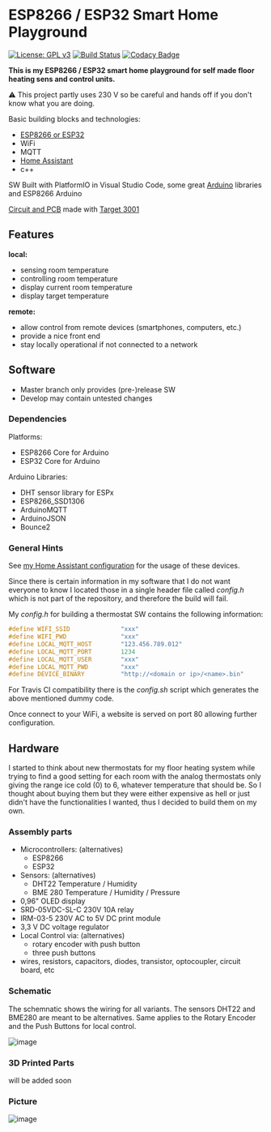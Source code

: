 # ESP8266 / ESP32 Smart Home Playground

[![License: GPL v3](https://img.shields.io/badge/License-GPLv3-blue.svg)](https://www.gnu.org/licenses/gpl-3.0)
[![Build Status](https://github.com/dhzl84/ESP8266-Smart-Home/workflows/CI/badge.svg?branch=main)](https://github.com/dhzl84/ESP8266-Smart-Home/actions?query=branch%3Amain)
[![Codacy Badge](https://app.codacy.com/project/badge/Grade/62f9be8a6ab441ec82306f1c18f8c0b3)](https://www.codacy.com/manual/dhzl84/ESP8266-Smart-Home/dashboard?utm_source=github.com&amp;utm_medium=referral&amp;utm_content=dhzl84/ESP8266-Smart-Home&amp;utm_campaign=Badge_Grade)

**This is my ESP8266 / ESP32 smart home playground for self made floor heating sens and control units.**

:warning: This project partly uses 230 V so be careful and hands off if you don't know what you are doing.

Basic building blocks and technologies:

* [ESP8266 or ESP32](https://www.espressif.com/)
* WiFi
* MQTT
* [Home Assistant](https://home-assistant.io/)
* c++

SW Built with PlatformIO in Visual Studio Code, some great [Arduino](https://www.arduino.cc) libraries and ESP8266 Arduino

[Circuit and PCB](https://github.com/dhzl84/ESP8266_Thermostat_PCB.git) made with [Target 3001](https://ibfriedrich.com/de/index.html)

## Features

**local:**

* sensing room temperature
* controlling room temperature
* display current room temperature
* display target temperature

**remote:**

* allow control from remote devices (smartphones, computers, etc.)
* provide a nice front end
* stay locally operational if not connected to a network

## Software

* Master branch only provides (pre-)release SW
* Develop may contain untested changes

### Dependencies

Platforms:

* ESP8266 Core for Arduino
* ESP32 Core for Arduino

Arduino Libraries:

* DHT sensor library for ESPx
* ESP8266_SSD1306
* ArduinoMQTT
* ArduinoJSON
* Bounce2

### General Hints

See [my Home Assistant configuration](https://github.com/dhzl84/Home-Assistant-Configuration) for the usage of these devices.

Since there is certain information in my software that I do not want everyone to know I located those in a single header file called *config.h* which is not part of the repository, and therefore the build will fail.

My *config.h* for building a thermostat SW contains the following information:

```c++
#define WIFI_SSID              "xxx"
#define WIFI_PWD               "xxx"
#define LOCAL_MQTT_HOST        "123.456.789.012"
#define LOCAL_MQTT_PORT        1234
#define LOCAL_MQTT_USER        "xxx"
#define LOCAL_MQTT_PWD         "xxx"
#define DEVICE_BINARY          "http://<domain or ip>/<name>.bin"
```

For Travis CI compatibility there is the *config.sh* script which generates the above mentioned dummy code.

Once connect to your WiFi, a website is served on port 80 allowing further configuration.

## Hardware

I started to think about new thermostats for my floor heating system while trying to find a good setting for each room with the analog thermostats only giving the range ice cold (0) to 6, whatever temperature that should be.
So I thought about buying them but they were either expensive as hell or just didn't have the functionalities I wanted, thus I decided to build them on my own.

### Assembly parts

* Microcontrollers: (alternatives)
  * ESP8266
  * ESP32
* Sensors: (alternatives)
  * DHT22 Temperature / Humidity
  * BME 280 Temperature / Humidity / Pressure
* 0,96" OLED display
* SRD-05VDC-SL-C 230V 10A relay
* IRM-03-5 230V AC to 5V DC print module
* 3,3 V DC voltage regulator
* Local Control via: (alternatives)
  * rotary encoder with push button
  * three push buttons
* wires, resistors, capacitors, diodes, transistor, optocoupler, circuit board, etc

### Schematic

The schemnatic shows the wiring for all variants. The sensors DHT22 and BME280 are meant to be alternatives. Same applies to the Rotary Encoder and the Push Buttons for local control.

![image](https://user-images.githubusercontent.com/5675570/77818501-36eaf680-70d3-11ea-9c11-1c7bbd2b8cc5.png)

### 3D Printed Parts

will be added soon

### Picture

![image](https://user-images.githubusercontent.com/5675570/50345529-b7659380-052f-11e9-8c72-13e437296978.jpg)
